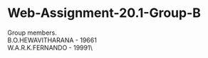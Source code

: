 # Web-Assignment-20.1-Group-B

Group members.\
B.O.HEWAVITHARANA - 19661\
W.A.R.K.FERNANDO - 19991\

